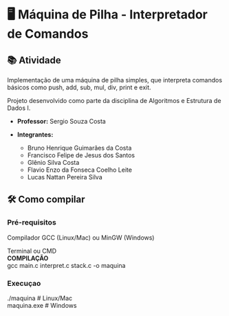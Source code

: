 # 🖥️ Máquina de Pilha - Interpretador de Comandos  


## 📚 Atividade  


Implementação de uma máquina de pilha simples, que interpreta comandos básicos como push, add, sub, mul, div, print e exit.  


Projeto desenvolvido como parte da disciplina de Algoritmos e Estrutura de Dados I.  


 - **Professor:**  Sergio Souza Costa  
 - **Integrantes:**
   
   - Bruno Henrique Guimarães da Costa
   - Francisco Felipe de Jesus dos Santos
   - Glênio Silva Costa
   - Flavio Enzo da Fonseca Coelho Leite
   - Lucas Nattan Pereira Silva

## 🛠️ Como compilar  

### Pré-requisitos  

Compilador GCC (Linux/Mac) ou MinGW (Windows)  

Terminal ou CMD  
**COMPILAÇÃO**  
gcc main.c interpret.c stack.c -o maquina  


### Execuçao  
./maquina   # Linux/Mac  
maquina.exe # Windows  


                                                                                                                                                                                                                                                                                                                                                                                                                                                                                                                                                                                                                                                                                                                                                                                                                                              
